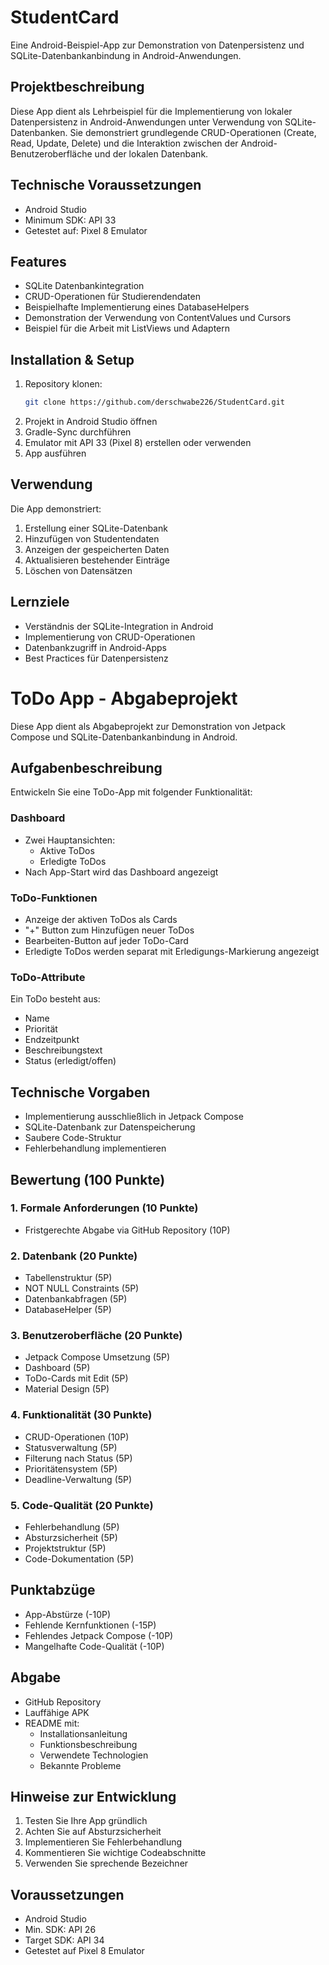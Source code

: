 # StudentCard

Eine Android-Beispiel-App zur Demonstration von Datenpersistenz und SQLite-Datenbankanbindung in Android-Anwendungen.

## Projektbeschreibung

Diese App dient als Lehrbeispiel für die Implementierung von lokaler Datenpersistenz in Android-Anwendungen unter Verwendung von SQLite-Datenbanken. Sie demonstriert grundlegende CRUD-Operationen (Create, Read, Update, Delete) und die Interaktion zwischen der Android-Benutzeroberfläche und der lokalen Datenbank.

## Technische Voraussetzungen

- Android Studio
- Minimum SDK: API 33
- Getestet auf: Pixel 8 Emulator

## Features

- SQLite Datenbankintegration
- CRUD-Operationen für Studierendendaten
- Beispielhafte Implementierung eines DatabaseHelpers
- Demonstration der Verwendung von ContentValues und Cursors
- Beispiel für die Arbeit mit ListViews und Adaptern

## Installation & Setup

1. Repository klonen:
   ```bash
   git clone https://github.com/derschwabe226/StudentCard.git
   ```
2. Projekt in Android Studio öffnen
3. Gradle-Sync durchführen
4. Emulator mit API 33 (Pixel 8) erstellen oder verwenden
5. App ausführen


## Verwendung

Die App demonstriert:
1. Erstellung einer SQLite-Datenbank
2. Hinzufügen von Studentendaten
3. Anzeigen der gespeicherten Daten
4. Aktualisieren bestehender Einträge
5. Löschen von Datensätzen

## Lernziele

- Verständnis der SQLite-Integration in Android
- Implementierung von CRUD-Operationen
- Datenbankzugriff in Android-Apps
- Best Practices für Datenpersistenz

# ToDo App - Abgabeprojekt

Diese App dient als Abgabeprojekt zur Demonstration von Jetpack Compose und SQLite-Datenbankanbindung in Android.

## Aufgabenbeschreibung

Entwickeln Sie eine ToDo-App mit folgender Funktionalität:

### Dashboard
- Zwei Hauptansichten:
  - Aktive ToDos
  - Erledigte ToDos
- Nach App-Start wird das Dashboard angezeigt

### ToDo-Funktionen
- Anzeige der aktiven ToDos als Cards
- "+" Button zum Hinzufügen neuer ToDos
- Bearbeiten-Button auf jeder ToDo-Card
- Erledigte ToDos werden separat mit Erledigungs-Markierung angezeigt

### ToDo-Attribute
Ein ToDo besteht aus:
- Name
- Priorität
- Endzeitpunkt
- Beschreibungstext
- Status (erledigt/offen)

## Technische Vorgaben
- Implementierung ausschließlich in Jetpack Compose
- SQLite-Datenbank zur Datenspeicherung
- Saubere Code-Struktur
- Fehlerbehandlung implementieren

## Bewertung (100 Punkte)

### 1. Formale Anforderungen (10 Punkte)
- Fristgerechte Abgabe via GitHub Repository (10P)

### 2. Datenbank (20 Punkte)
- Tabellenstruktur (5P)
- NOT NULL Constraints (5P)
- Datenbankabfragen (5P)
- DatabaseHelper (5P)

### 3. Benutzeroberfläche (20 Punkte)
- Jetpack Compose Umsetzung (5P)
- Dashboard (5P)
- ToDo-Cards mit Edit (5P)
- Material Design (5P)

### 4. Funktionalität (30 Punkte)
- CRUD-Operationen (10P)
- Statusverwaltung (5P)
- Filterung nach Status (5P)
- Prioritätensystem (5P)
- Deadline-Verwaltung (5P)

### 5. Code-Qualität (20 Punkte)
- Fehlerbehandlung (5P)
- Absturzsicherheit (5P)
- Projektstruktur (5P)
- Code-Dokumentation (5P)

## Punktabzüge
- App-Abstürze (-10P)
- Fehlende Kernfunktionen (-15P)
- Fehlendes Jetpack Compose (-10P)
- Mangelhafte Code-Qualität (-10P)

## Abgabe
- GitHub Repository
- Lauffähige APK
- README mit:
  - Installationsanleitung
  - Funktionsbeschreibung
  - Verwendete Technologien
  - Bekannte Probleme

## Hinweise zur Entwicklung
1. Testen Sie Ihre App gründlich
2. Achten Sie auf Absturzsicherheit
3. Implementieren Sie Fehlerbehandlung
4. Kommentieren Sie wichtige Codeabschnitte
5. Verwenden Sie sprechende Bezeichner

## Voraussetzungen
- Android Studio
- Min. SDK: API 26
- Target SDK: API 34
- Getestet auf Pixel 8 Emulator

